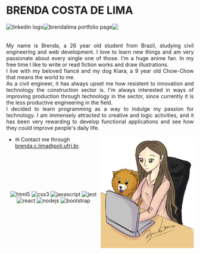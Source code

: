 <h1> BRENDA COSTA DE LIMA </h1>

<a href="https://www.linkedin.com/in/brendalima/">
  <img align="left" alt="linkedin logo" height="35px" src="https://cdn.iconscout.com/icon/free/png-256/linkedin-53-227912.png" />
</a>
<a href="https://brendalima.github.io/">
  <img align="left" alt="brendalima portfolio page" height="33px" src="https://www.shareicon.net/data/256x256/2015/12/06/683021_tool_512x512.png" />
</a>

![](https://komarev.com/ghpvc/?username=brendalima)
<br />
<br />

<p style='text-align: justify;'>  My name is Brenda, a 26 year old student from Brazil, studying civil engineering and web development. I love to learn new things and am very passionate about every single one of those. I'm a huge anime fan. In my free time I like to write or read fiction works and draw illustrations.<br />
  I live with my beloved fiancé and my dog Kiara, a 9 year old Chow-Chow that means the world to me.<br />
  As a civil engineer, it has always upset me how resistent to innovation and technology the construction sector is. I'm always interested in ways of improving production through technology in the sector, since currently it is the less productive engineering in the field. <br />
  I decided to learn programming as a way to indulge my passion for technology. I am immensely attracted to creative and logic activities, and it has been very rewarding to develop functional applications and see how they could improve people's daily life.
</p>

<img align="right" alt="illustration girl on the laptop with a chow-chow dog" height="300px" src="/github-signed.png" />


- ✉ Contact me through brenda.c.lima@poli.ufrj.br.

<br />

<br />

<br />

<br />

<br />
<p align="center">
  <img src="https://cdn.iconscout.com/icon/free/png-256/html5-20-734983.png" alt="html5" width="40" height="40"/>
  <img src="https://cdn.iconscout.com/icon/free/png-256/css-2749248-2284638.png" alt="css3" width="40" height="40"/>
  <img src="https://cdn.iconscout.com/icon/free/png-256/javascript-2336958-1982839.png" alt="javascript" width="40" height="40"/>
  <img src="https://i.postimg.cc/fWjjrBsk/jestlogo.png" alt="jest" width="40" height="40" />
  <img src="https://cdn.iconscout.com/icon/free/png-256/react-native-555397.png" alt="react" width="40" height="40"/>
  <img src="https://www.shareicon.net/data/256x256/2016/06/19/603784_nodejs_512x512.png" alt="nodejs" width="40" height="40"/>
  <img src="https://www.shareicon.net/data/2016/06/20/606737_black_256x256.png" alt="bootstrap" width="40" height="40"/>
</p>
<br />
